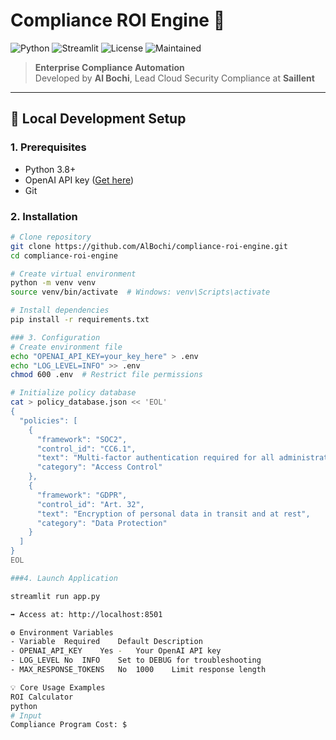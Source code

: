 # Compliance ROI Engine 🔐

![Python](https://img.shields.io/badge/python-3.8%2B-blue)
![Streamlit](https://static.streamlit.io/badges/streamlit_badge_black_white.svg)
![License](https://img.shields.io/badge/license-MIT-green)
![Maintained](https://img.shields.io/badge/maintained-yes-brightgreen)

> **Enterprise Compliance Automation**  
> Developed by **Al Bochi**, Lead Cloud Security Compliance at **Saillent**

---

## 🚀 Local Development Setup

### 1. Prerequisites
- Python 3.8+
- OpenAI API key ([Get here](https://platform.openai.com/api-keys))
- Git

### 2. Installation
```bash
# Clone repository
git clone https://github.com/AlBochi/compliance-roi-engine.git
cd compliance-roi-engine

# Create virtual environment
python -m venv venv
source venv/bin/activate  # Windows: venv\Scripts\activate

# Install dependencies
pip install -r requirements.txt

### 3. Configuration
# Create environment file
echo "OPENAI_API_KEY=your_key_here" > .env
echo "LOG_LEVEL=INFO" >> .env
chmod 600 .env  # Restrict file permissions

# Initialize policy database
cat > policy_database.json << 'EOL'
{
  "policies": [
    {
      "framework": "SOC2",
      "control_id": "CC6.1",
      "text": "Multi-factor authentication required for all administrative access",
      "category": "Access Control"
    },
    {
      "framework": "GDPR",
      "control_id": "Art. 32",
      "text": "Encryption of personal data in transit and at rest",
      "category": "Data Protection"
    }
  ]
}
EOL

###4. Launch Application

streamlit run app.py

➡️ Access at: http://localhost:8501

⚙️ Environment Variables
- Variable	Required	Default	Description
- OPENAI_API_KEY	Yes	-	Your OpenAI API key
- LOG_LEVEL	No	INFO	Set to DEBUG for troubleshooting
- MAX_RESPONSE_TOKENS	No	1000	Limit response length

💡 Core Usage Examples
ROI Calculator
python
# Input
Compliance Program Cost: $
